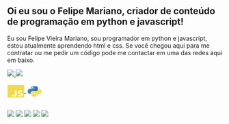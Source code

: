 ## Oi eu sou o Felipe Mariano, criador de conteúdo de programação em python e javascript!

Eu sou Felipe Vieira Mariano, sou programador em python e javascript, estou atualmente aprendendo html e css. Se você chegou aqui para me contratar ou me pedir um código pode me contactar em uma das redes aqui em baixo.

<div>
<a href="https://beacons.ai/Felipe-Codes">
<img height="180em" src="https://github-readme-stats.vercel.app/api?username=Felipe-Codes&show_icons=true&theme=dracula&inclued_all_commits=true&count_private=true"/>
<img height="180em" src="https://github-readme-stats.vercel.app/api/top/langs/?username=Felipe-Codes&layout=compact&langs_count=16&theme=dracula"/>
</div>
  
<div style="display: inline_block"><br>
  <img align="center" alt="Rafa-Js" height="30" width="40" src="https://raw.githubusercontent.com/devicons/devicon/master/icons/javascript/javascript-plain.svg">
  <img align="center" alt="Rafa-Python" height="30" width="40" src="https://raw.githubusercontent.com/devicons/devicon/master/icons/python/python-original.svg">
</div>
  
  ##
 
<div> 
  <a href="https://www.youtube.com/channel/UCKUmAv5BkJpMHPIoMRkl46w" target="_blank"><img src="https://img.shields.io/badge/YouTube-FF0000?style=for-the-badge&logo=youtube&logoColor=white" target="_blank"></a>
  <a href="https://instagram.com/rafaballerini" target="_blank"><img src="https://img.shields.io/badge/-Instagram-%23E4405F?style=for-the-badge&logo=instagram&logoColor=white" target="_blank"></a>
 	<a href="https://www.twitch.tv/rafaballerinii" target="_blank"><img src="https://img.shields.io/badge/Twitch-9146FF?style=for-the-badge&logo=twitch&logoColor=white" target="_blank"></a>
 <a href="https://discord.gg/qPc5fMNNpn" target="_blank"><img src="https://img.shields.io/badge/Discord-7289DA?style=for-the-badge&logo=discord&logoColor=white" target="_blank"></a> 
  <a href = "mailto:FelpsVM@hotmail.com"><img src="https://img.shields.io/badge/-Gmail-%23333?style=for-the-badge&logo=gmail&logoColor=white" target="_blank"></a>
  
</div>
